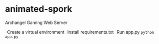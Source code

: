 # animated-spork
Archangel Gaming Web Server

-Create a virtual environment
-Install requirements.txt
-Run app.py `python app.py`